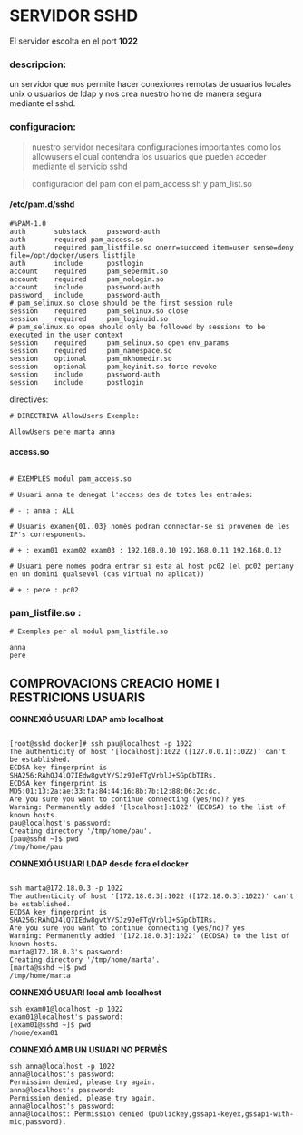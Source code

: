 # SERVIDOR SSHD

El servidor escolta en el port **1022**

### descripcion:

un servidor que nos permite hacer conexiones remotas de usuarios locales unix o usuarios de ldap y nos crea nuestro home de manera segura mediante el sshd.

### configuracion:
> nuestro servidor necesitara configuraciones importantes como los allowusers el cual contendra los usuarios que pueden acceder mediante el servicio sshd 

> configuracion del pam con el pam_access.sh y pam_list.so




#### /etc/pam.d/sshd

```
#%PAM-1.0
auth       substack     password-auth
auth	   required	pam_access.so
auth       required	pam_listfile.so onerr=succeed item=user sense=deny file=/opt/docker/users_listfile
auth       include      postlogin
account    required     pam_sepermit.so
account    required     pam_nologin.so
account    include      password-auth
password   include      password-auth
# pam_selinux.so close should be the first session rule
session    required     pam_selinux.so close
session    required     pam_loginuid.so
# pam_selinux.so open should only be followed by sessions to be executed in the user context
session    required     pam_selinux.so open env_params
session    required     pam_namespace.so
session    optional     pam_mkhomedir.so
session    optional     pam_keyinit.so force revoke
session    include      password-auth
session    include      postlogin

```
 directives:
``` 
# DIRECTRIVA AllowUsers Exemple:

AllowUsers pere marta anna 

```

#### access.so

```

# EXEMPLES modul pam_access.so

# Usuari anna te denegat l'access des de totes les entrades:

# - : anna : ALL 

# Usuaris examen{01..03} nomès podran connectar-se si provenen de les IP's corresponents.

# + : exam01 exam02 exam03 : 192.168.0.10 192.168.0.11 192.168.0.12

# Usuari pere nomes podra entrar si esta al host pc02 (el pc02 pertany en un domini qualsevol (cas virtual no aplicat))

# + : pere : pc02

```



### pam_listfile.so : 

```
# Exemples per al modul pam_listfile.so

anna
pere

```

## COMPROVACIONS CREACIO HOME I RESTRICIONS USUARIS

**CONNEXIÓ USUARI LDAP amb localhost**

```

[root@sshd docker]# ssh pau@localhost -p 1022
The authenticity of host '[localhost]:1022 ([127.0.0.1]:1022)' can't be established.
ECDSA key fingerprint is SHA256:RAhQJ4lQ7IEdw8gvtY/SJz9JeFTgVrblJ+SGpCbTIRs.
ECDSA key fingerprint is MD5:01:13:2a:ae:33:fa:84:44:16:8b:7b:12:88:06:2c:dc.
Are you sure you want to continue connecting (yes/no)? yes
Warning: Permanently added '[localhost]:1022' (ECDSA) to the list of known hosts.
pau@localhost's password: 
Creating directory '/tmp/home/pau'.
[pau@sshd ~]$ pwd
/tmp/home/pau

```

**CONNEXIÓ USUARI LDAP desde fora el docker**

```

ssh marta@172.18.0.3 -p 1022
The authenticity of host '[172.18.0.3]:1022 ([172.18.0.3]:1022)' can't be established.
ECDSA key fingerprint is SHA256:RAhQJ4lQ7IEdw8gvtY/SJz9JeFTgVrblJ+SGpCbTIRs.
Are you sure you want to continue connecting (yes/no)? yes
Warning: Permanently added '[172.18.0.3]:1022' (ECDSA) to the list of known hosts.
marta@172.18.0.3's password: 
Creating directory '/tmp/home/marta'.
[marta@sshd ~]$ pwd
/tmp/home/marta

```

**CONNEXIÓ USUARI local amb localhost**

```
ssh exam01@localhost -p 1022
exam01@localhost's password: 
[exam01@sshd ~]$ pwd
/home/exam01

```

**CONNEXIÓ AMB UN USUARI NO PERMÈS**

```
ssh anna@localhost -p 1022
anna@localhost's password: 
Permission denied, please try again.
anna@localhost's password: 
Permission denied, please try again.
anna@localhost's password: 
anna@localhost: Permission denied (publickey,gssapi-keyex,gssapi-with-mic,password).

```


